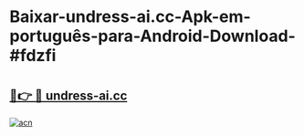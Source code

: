 # Baixar-undress-ai.cc-Apk-em-português​-para-Android-Download-#fdzfi

# <h2><a href="https://ainizakaria.my?title=undress-ai.cc&ref=24M">🔗👉 🔴 undress-ai.cc</a></h2>

[![acn](https://github.com/user-attachments/assets/0f9c940e-d8b0-45ae-aac7-cd30a18b3e1c)](https://ainizakaria.my?title=undress-ai.cc&ref=24M)

